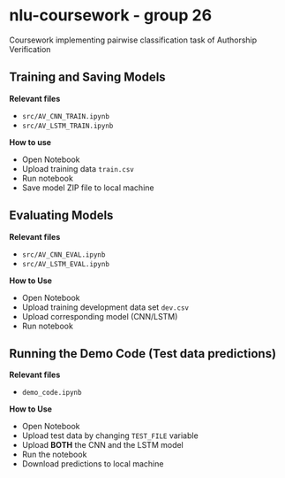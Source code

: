 # nlu-coursework - group 26
Coursework implementing pairwise classification task of Authorship Verification

## Training and Saving Models
**Relevant files**
- `src/AV_CNN_TRAIN.ipynb`
- `src/AV_LSTM_TRAIN.ipynb`

**How to use**
- Open Notebook
- Upload training data `train.csv`
- Run notebook
- Save model ZIP file to local machine

## Evaluating Models
**Relevant files**
- `src/AV_CNN_EVAL.ipynb`
- `src/AV_LSTM_EVAL.ipynb`

**How to Use**
- Open Notebook
- Upload training development data set `dev.csv`
- Upload corresponding model (CNN/LSTM)
- Run notebook

## Running the Demo Code (Test data predictions)
**Relevant files**
- `demo_code.ipynb`

**How to Use**
- Open Notebook
- Upload test data by changing `TEST_FILE` variable
- Upload **BOTH** the CNN and the LSTM model
- Run the notebook
- Download predictions to local machine